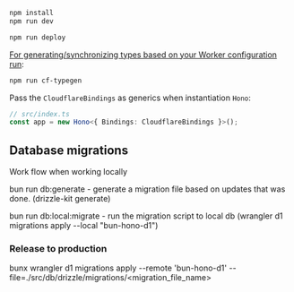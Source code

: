 ```txt
npm install
npm run dev
```

```txt
npm run deploy
```

[For generating/synchronizing types based on your Worker configuration run](https://developers.cloudflare.com/workers/wrangler/commands/#types):

```txt
npm run cf-typegen
```

Pass the `CloudflareBindings` as generics when instantiation `Hono`:

```ts
// src/index.ts
const app = new Hono<{ Bindings: CloudflareBindings }>();
```

## Database migrations

Work flow when working locally

bun run db:generate - generate a migration file based on updates that was done.
(drizzle-kit generate)

bun run db:local:migrate - run the migration script to local db
(wrangler d1 migrations apply --local "bun-hono-d1")


### Release to production
bunx wrangler d1 migrations apply --remote 'bun-hono-d1' --file=./src/db/drizzle/migrations/<migration_file_name>